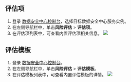 ## 评估项
1. 登录 [数据安全中心控制台](https://console.cloud.tencent.com/dsgc/overview)，选择目标数据安全中心服务实例。
2. 在左侧导航栏中，单击**风险评估** > **评估项**。
3. 在评估项列表中，可查看内置评估项相关信息。
![](https://qcloudimg.tencent-cloud.cn/raw/f94e2550e1c1d233d23189f8fa6f820e.png)

## 评估模板
1. 登录 [数据安全中心控制台](https://console.cloud.tencent.com/dsgc/overview)。
2. 在左侧导航栏中，单击**风险评估** > **评估模板**。
3. 在评估模板列表中，可查看内置评估模板的详情。
![](https://qcloudimg.tencent-cloud.cn/raw/da325b66d05dbbc4582960c246a38a8f.png)

